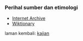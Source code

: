 ---
---

### Perihal sumber dan etimologi

* [Internet Archive](latar/archive.md)
* [Wiktionary](latar/wiktionary.md)

laman kembali: [kajian][0]

  [0]: index.md
